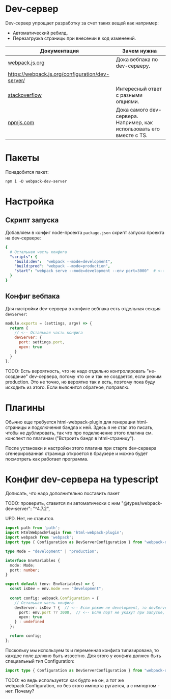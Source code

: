 # Dev-сервер

Dev-сервер упрощает разработку за счет таких вещей как например:

* Автоматический ребилд.
* Перезагрузка страницы при внесении в код изменений.

| Документация                                                 | Зачем нужна                                                  |
| ------------------------------------------------------------ | ------------------------------------------------------------ |
| [webpack.js.org](https://webpack.js.org/guides/development/#using-webpack-dev-server) | Дока вебпака по dev-серверу.                                 |
| https://webpack.js.org/configuration/dev-server/             |                                                              |
| [stackoverflow](https://stackoverflow.com/a/47302958/23146485) | Интересный ответ с разными опциями.                          |
| [npmjs.com](https://www.npmjs.com/package/webpack-dev-server) | Дока самого dev-сервера. Например, как использовать его вместе с TS. |

# Пакеты

Понадобится пакет:

```
npm i -D webpack-dev-server
```

# Настройка

## Скрипт запуска

Добавляем в конфиг node-проекта `package.json` скрипт запуска проекта на dev-сервере:

```yaml
{
  # Остальная часть конфига
  "scripts": {
    "build:dev":  "webpack --mode=development",
    "build:prod": "webpack --mode=production",
    "start": "webpack serve --mode=development --env port=3000"  # <-- Скрипт запуска dev-сервера.
  }
}

```

## Конфиг вебпака

Для настройки dev-сервера в конфиге вебпака есть отдельная секция `devServer`:

```javascript
module.exports = (settings, argv) => {
  return {
    // <-- Остальная часть конфига
    devServer: {
      port: settings.port,
      open: true
    }
  }
};
```

TODO: Есть вероятность, что не надо отдельно контролировать "не-создание" dev-сервера, потому что он и так не создается, если режим production. Это не точно, но вероятно так и есть, поэтому пока буду исходить из этого. Если выяснится обратное, поправлю.

# Плагины

Обычно еще требуется html-webpack-plugin для генерации html-страницы и подключения бандла к ней. Здесь я не стал это писать, чтобы не дублировать, так что про подключение этого плагина см. конспект по плагинам ("Встроить бандл в html-страницу").

После установки и настройки этого плагина при старте dev-сервера сгенерированная страница откроется в браузере и можно будет посмотреть как работает программа.

# Конфиг dev-сервера на typescript

Дописать, что надо дополнительно поставить пакет

TODO: проверить, ставится ли автоматически с ним "@types/webpack-dev-server": "^4.7.2", 

UPD. Нет, не ставится.



```typescript
import path from 'path';
import HtmlWebpackPlugin from 'html-webpack-plugin';
import webpack from 'webpack';
import type { Configuration as DevServerConfiguration } from "webpack-dev-server";  // <-- Конфиг видел поле devServer

type Mode = "development" | "production";

interface EnvVariables {
  mode: Mode;
  port: number;
}

export default (env: EnvVariables) => {
  const isDev = env.mode === "development";
    
  const config: webpack.Configuration = {
    // Остальная часть конфига
    devServer: isDev ? {  // <-- Если режим не development, то devServer не нужен.
      port: env.port ?? 3000,  // <-- Если порт не укажут при запуске, будет 3000 по умолчанию.
      open: true
    } : undefined
  };

  return config;
};
```

Поскольку мы используем ts и переменная конфига типизирована, то каждое поле должно быть известно. Для этого у конфига должен быть специальный тип Configuration:

```typescript
import type { Configuration as DevServerConfiguration } from "webpack-dev-server";
```

TODO: но ведь используется как будто не он, а тот же webpack.Configuration, но без этого импорта ругается, а с импортом - нет. Почему?

